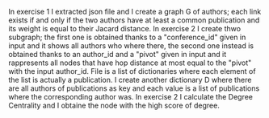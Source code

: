 In exercise 1 I extracted json file and I create a graph G of authors; each link exists if and only if the two authors have at least a common publication and its weight is equal to their Jacard distance.
In exercise 2 I create thwo subgraph; the first one is obtained thanks to a "conference_id" given in input and it shows all authors who where there, the second one instead is obtained thanks to an author_id and a "pivot" given in input and it rappresents all nodes that have hop distance at most equal to the "pivot" with the input author_id. File is a list of dictionaries where each element of the list is actually a publication. I create another dictionary D where there are all authors of publications as key and each value is a list of publications where the corresponding author was. In exercise 2 I calculate the Degree Centrality and I obtaine the node with the high score of degree.
